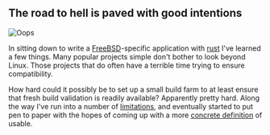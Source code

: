 ## The road to hell is paved with good intentions

![Oops](https://upload.wikimedia.org/wikipedia/en/5/50/ST_TroubleWithTribbles.jpg)

In sitting down to write a [FreeBSD](https://www.freebsd.org/)-specific application with [rust](https://www.rust-lang.org) I've learned a few things.  Many popular projects simple don't bother to look beyond Linux.  Those projects that do often have a terrible time trying to ensure compatibility.

How hard could it possibly be to set up a small build farm to at least ensure that fresh build validation is readily available?  Apparently pretty hard.  Along the way I've run into a number of [limitations](LIMITATIONS.md), and eventually started to put pen to paper with the hopes of coming up with a more [concrete definition](STORY.md) of usable.
